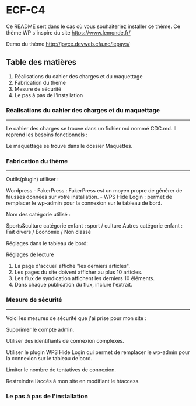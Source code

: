 # ECF-C4
Ce README sert dans le cas où vous souhaiteriez installer ce thème.
Ce thème WP s'inspire du site https://www.lemonde.fr/

Demo du thème
http://joyce.devweb.cfa.nc/lepays/


## Table des matières
1. Réalisations du cahier des charges et du maquettage
2. Fabrication du thème
3. Mesure de sécurité
4. Le pas à pas de l'installation


### Réalisations du cahier des charges et du maquettage
***
Le cahier des charges se trouve dans un fichier md nommé CDC.md.
Il reprend les besoins fonctionnels : 

Le maquettage se trouve dans le dossier Maquettes.


### Fabrication du thème
***

Outils(plugin) utiliser :

Wordpress
    - FakerPress : FakerPress est un moyen propre de générer de fausses données sur votre installation.
    - WPS Hide Login : permet de remplacer le wp-admin pour la connexion sur le tableau de bord.

Nom des catégorie utilisé :

Sports&culture
    catégorie enfant : sport / culture
Autres
    catégorie enfant : Fait divers / Economie / Non classé

Réglages dans le tableau de bord:

Réglages de lecture 
1. La page d'accueil affiche "les derniers articles".
2. Les pages du site doivent afficher au plus 10 articles.
3. Les flux de syndication affichent les derniers 10 éléments.
4. Dans chaque publication du flux, inclure l'extrait.


### Mesure de sécurité
***
Voici les mesures de sécurité que j'ai prise pour mon site :

Supprimer le compte admin.

Utiliser des identifiants de connexion complexes.

Utiliser le plugin WPS Hide Login qui permet de remplacer le wp-admin pour la connexion sur le tableau de bord.

Limiter le nombre de tentatives de connexion.


Restreindre l’accès à mon site en modifiant le htaccess.

### Le pas à pas de l'installation
